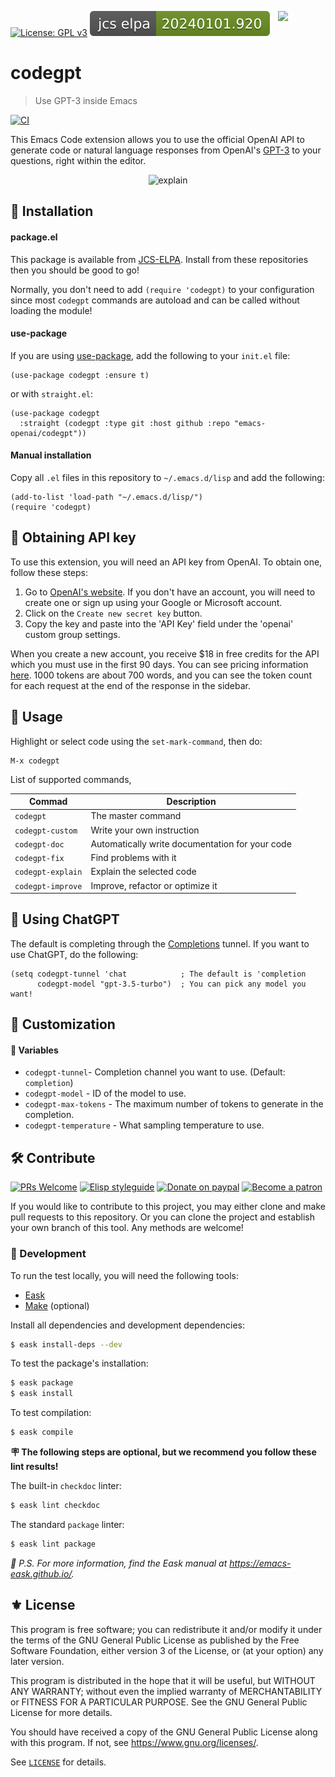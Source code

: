<a href="#"><img align="right" src="./etc/logo.png" width="15%"></a>
[![License: GPL v3](https://img.shields.io/badge/License-GPL%20v3-blue.svg)](https://www.gnu.org/licenses/gpl-3.0)
[![JCS-ELPA](https://raw.githubusercontent.com/jcs-emacs/badges/master/elpa/v/codegpt.svg)](https://jcs-emacs.github.io/jcs-elpa/#/codegpt)

# codegpt
> Use GPT-3 inside Emacs

[![CI](https://github.com/emacs-openai/codegpt/actions/workflows/test.yml/badge.svg)](https://github.com/emacs-openai/codegpt/actions/workflows/test.yml)

This Emacs Code extension allows you to use the official OpenAI API to generate
code or natural language responses from OpenAI's [GPT-3](https://en.wikipedia.org/wiki/GPT-3)
to your questions, right within the editor.

<p align="center">
<img alt="explain" src="./etc/explain.png"/>
</p>

## 💾 Installation

#### package.el

This package is available from [JCS-ELPA](https://jcs-emacs.github.io/jcs-elpa/).
Install from these repositories then you should be good to go!

Normally, you don't need to add `(require 'codegpt)` to your configuration since
most `codegpt` commands are autoload and can be called without loading the module!

#### use-package

If you are using [use-package](https://www.emacswiki.org/emacs/UsePackage),
add the following to your `init.el` file:

```elisp
(use-package codegpt :ensure t)
```

or with `straight.el`:

```elisp
(use-package codegpt
  :straight (codegpt :type git :host github :repo "emacs-openai/codegpt"))
```

#### Manual installation

Copy all `.el` files in this repository to `~/.emacs.d/lisp` and add the following:

```elisp
(add-to-list 'load-path "~/.emacs.d/lisp/")
(require 'codegpt)
```

## 🔑 Obtaining API key

To use this extension, you will need an API key from OpenAI. To obtain one,
follow these steps:

1. Go to [OpenAI's website](https://beta.openai.com/account/api-keys). If you
don't have an account, you will need to create one or sign up using your Google
or Microsoft account.
2. Click on the `Create new secret key` button.
3. Copy the key and paste into the 'API Key' field under the 'openai' custom group settings.

When you create a new account, you receive $18 in free credits for the API which
you must use in the first 90 days. You can see pricing information
[here](https://openai.com/api/pricing/). 1000 tokens are about 700 words, and
you can see the token count for each request at the end of the response in the
sidebar.

## 🔨 Usage

Highlight or select code using the `set-mark-command`, then do:

```
M-x codegpt
```

List of supported commands,

| Commad            | Description                                     |
|-------------------|-------------------------------------------------|
| `codegpt`         | The master command                              |
| `codegpt-custom`  | Write your own instruction                      |
| `codegpt-doc`     | Automatically write documentation for your code |
| `codegpt-fix`     | Find problems with it                           |
| `codegpt-explain` | Explain the selected code                       |
| `codegpt-improve` | Improve, refactor or optimize it                |

## 🌟 Using ChatGPT

The default is completing through the [Completions](https://platform.openai.com/docs/api-reference/completions)
tunnel. If you want to use ChatGPT, do the following:

```elisp
(setq codegpt-tunnel 'chat            ; The default is 'completion
      codegpt-model "gpt-3.5-turbo")  ; You can pick any model you want!
```

## 📝 Customization

#### 🧪 Variables

- `codegpt-tunnel`- Completion channel you want to use. (Default: `completion`)
- `codegpt-model` - ID of the model to use.
- `codegpt-max-tokens` - The maximum number of tokens to generate in the completion.
- `codegpt-temperature` - What sampling temperature to use.

## 🛠️ Contribute

[![PRs Welcome](https://img.shields.io/badge/PRs-welcome-brightgreen.svg)](http://makeapullrequest.com)
[![Elisp styleguide](https://img.shields.io/badge/elisp-style%20guide-purple)](https://github.com/bbatsov/emacs-lisp-style-guide)
[![Donate on paypal](https://img.shields.io/badge/paypal-donate-1?logo=paypal&color=blue)](https://www.paypal.me/jcs090218)
[![Become a patron](https://img.shields.io/badge/patreon-become%20a%20patron-orange.svg?logo=patreon)](https://www.patreon.com/jcs090218)

If you would like to contribute to this project, you may either
clone and make pull requests to this repository. Or you can
clone the project and establish your own branch of this tool.
Any methods are welcome!

### 🔬 Development

To run the test locally, you will need the following tools:

- [Eask](https://emacs-eask.github.io/)
- [Make](https://www.gnu.org/software/make/) (optional)

Install all dependencies and development dependencies:

```sh
$ eask install-deps --dev
```

To test the package's installation:

```sh
$ eask package
$ eask install
```

To test compilation:

```sh
$ eask compile
```

**🪧 The following steps are optional, but we recommend you follow these lint results!**

The built-in `checkdoc` linter:

```sh
$ eask lint checkdoc
```

The standard `package` linter:

```sh
$ eask lint package
```

*📝 P.S. For more information, find the Eask manual at https://emacs-eask.github.io/.*

## ⚜️ License

This program is free software; you can redistribute it and/or modify
it under the terms of the GNU General Public License as published by
the Free Software Foundation, either version 3 of the License, or
(at your option) any later version.

This program is distributed in the hope that it will be useful,
but WITHOUT ANY WARRANTY; without even the implied warranty of
MERCHANTABILITY or FITNESS FOR A PARTICULAR PURPOSE.  See the
GNU General Public License for more details.

You should have received a copy of the GNU General Public License
along with this program.  If not, see <https://www.gnu.org/licenses/>.

See [`LICENSE`](./LICENSE.txt) for details.
